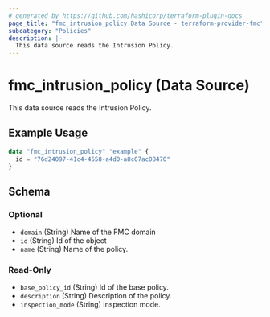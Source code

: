 ```yaml
---
# generated by https://github.com/hashicorp/terraform-plugin-docs
page_title: "fmc_intrusion_policy Data Source - terraform-provider-fmc"
subcategory: "Policies"
description: |-
  This data source reads the Intrusion Policy.
---
```


# fmc_intrusion_policy (Data Source)

This data source reads the Intrusion Policy.

## Example Usage

```terraform
data "fmc_intrusion_policy" "example" {
  id = "76d24097-41c4-4558-a4d0-a8c07ac08470"
}
```

<!-- schema generated by tfplugindocs -->
## Schema

### Optional

- `domain` (String) Name of the FMC domain
- `id` (String) Id of the object
- `name` (String) Name of the policy.

### Read-Only

- `base_policy_id` (String) Id of the base policy.
- `description` (String) Description of the policy.
- `inspection_mode` (String) Inspection mode.
